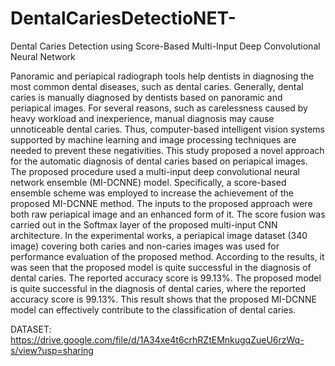 # DentalCariesDetectioNET-
Dental Caries Detection using Score-Based Multi-Input Deep Convolutional Neural Network

Panoramic and periapical radiograph tools help dentists in diagnosing the most common dental diseases, such as dental caries. Generally, dental caries is manually diagnosed by dentists based on panoramic and periapical images. For several reasons, such as carelessness caused by heavy workload and inexperience, manual diagnosis may cause unnoticeable dental caries. Thus, computer-based intelligent vision systems supported by machine learning and image processing techniques are needed to prevent these negativities. This study proposed a novel approach for the automatic diagnosis of dental caries based on periapical images. The proposed procedure used a multi-input deep convolutional neural network ensemble (MI-DCNNE) model. Specifically, a score-based ensemble scheme was employed to increase the achievement of the proposed MI-DCNNE method. The inputs to the proposed approach were both raw periapical image and an enhanced form of it. The score fusion was carried out in the Softmax layer of the proposed multi-input CNN architecture. In the experimental works, a periapical image dataset (340 image) covering both caries and non-caries images was used for performance evaluation of the proposed method. According to the results, it was seen that the proposed model is quite successful in the diagnosis of dental caries. The reported accuracy score is 99.13%. The proposed model is quite successful in the diagnosis of dental caries, where the reported accuracy score is 99.13%. This result shows that the proposed MI-DCNNE model can effectively contribute to the classification of dental caries.


DATASET: https://drive.google.com/file/d/1A34xe4t6crhRZtEMnkugqZueU6rzWq-s/view?usp=sharing
